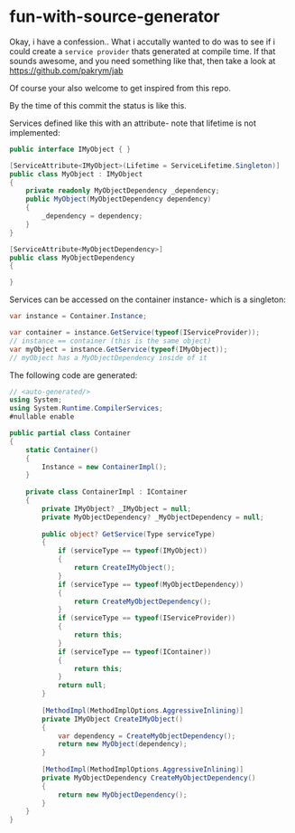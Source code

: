 # fun-with-source-generator
Okay, i have a confession.. What i accutally wanted to do was to see if i could create a ``service provider`` thats generated at compile time. If that sounds awesome, and you need something like that, then take a look at https://github.com/pakrym/jab

Of course your also welcome to get inspired from this repo.


By the time of this commit the status is like this.

Services defined like this with an attribute- note that lifetime is not implemented:
```csharp
public interface IMyObject { }

[ServiceAttribute<IMyObject>(Lifetime = ServiceLifetime.Singleton)]
public class MyObject : IMyObject
{
    private readonly MyObjectDependency _dependency;
    public MyObject(MyObjectDependency dependency)
    {
        _dependency = dependency;
    }
}

[ServiceAttribute<MyObjectDependency>]
public class MyObjectDependency
{

}
```

Services can be accessed on the container instance- which is a singleton:
```csharp
var instance = Container.Instance;

var container = instance.GetService(typeof(IServiceProvider));
// instance == container (this is the same object)
var myObject = instance.GetService(typeof(IMyObject));
// myObject has a MyObjectDependency inside of it
```

The following code are generated:
```csharp
// <auto-generated/>
using System;
using System.Runtime.CompilerServices;
#nullable enable

public partial class Container
{
    static Container()
    {
        Instance = new ContainerImpl();
    }
    
    private class ContainerImpl : IContainer
    {
        private IMyObject? _IMyObject = null;
        private MyObjectDependency? _MyObjectDependency = null;
                
        public object? GetService(Type serviceType)
        {
            if (serviceType == typeof(IMyObject))
            {
                return CreateIMyObject();
            }
            if (serviceType == typeof(MyObjectDependency))
            {
                return CreateMyObjectDependency();
            }
            if (serviceType == typeof(IServiceProvider))
            {
                return this;
            }
            if (serviceType == typeof(IContainer))
            {
                return this;
            }
            return null;
        }
        
        [MethodImpl(MethodImplOptions.AggressiveInlining)]
        private IMyObject CreateIMyObject()
        {
            var dependency = CreateMyObjectDependency();
            return new MyObject(dependency);
        }
        
        [MethodImpl(MethodImplOptions.AggressiveInlining)]
        private MyObjectDependency CreateMyObjectDependency()
        {
            return new MyObjectDependency();
        }
    }
}
```

                
